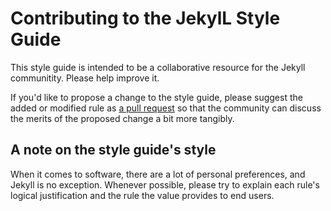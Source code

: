 # Contributing to the JekylL Style Guide

This style guide is intended to be a collaborative resource for the Jekyll communitity. Please help improve it.

If you'd like to propose a change to the style guide, please suggest the added or modified rule as [a pull request](https://help.github.com/articles/creating-a-pull-request/) so that the community can discuss the merits of the proposed change a bit more tangibly.

## A note on the style guide's style

When it comes to software, there are a lot of personal preferences, and Jekyll is no exception. Whenever possible, please try to explain each rule's logical justification and the rule the value provides to end users.
